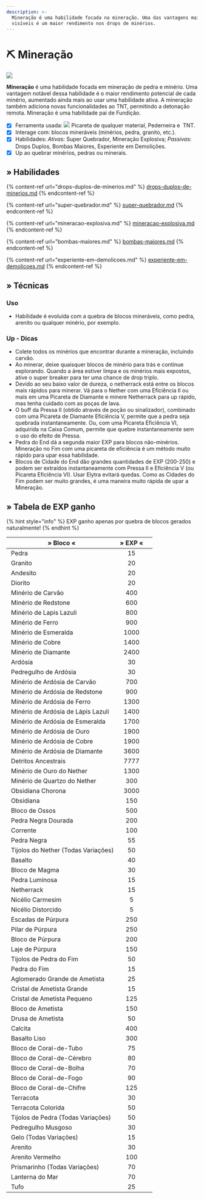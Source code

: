 ```yaml
---
description: >-
  Mineração é uma habilidade focada na mineração. Uma das vantagens mais
  visíveis é um maior rendimento nos drops de minérios.
---
```


# ⛏ Mineração

![](../../../../.gitbook/assets/MiningSkill.webp)

**Mineração** é uma habilidade focada em mineração de pedra e minério. Uma vantagem notável dessa habilidade é o maior rendimento potencial de cada minério, aumentado ainda mais ao usar uma habilidade ativa. A mineração também adiciona novas funcionalidades ao TNT, permitindo a detonação remota. Mineração é uma habilidade pai de Fundição.

* [x] Ferramenta usada: ![](../../../../.gitbook/assets/Pickaxe.webp) Picareta de qualquer material, <img src="../../../../.gitbook/assets/Flint_and_Steel_JE4_BE2.webp" alt="" data-size="line">Pederneira e <img src="../../../../.gitbook/assets/Dinamite.webp" alt="" data-size="line"> TNT.
* [x] Interage com: blocos mineráveis (minérios, pedra, granito, etc.).
* [x] Habilidades: _Ativas:_ Super Quebrador, Mineração Explosiva; _Passivas:_ Drops Duplos, Bombas Maiores, Experiente em Demolições.
* [x] Up ao quebrar minérios, pedras ou minerais.

## » Habilidades

{% content-ref url="drops-duplos-de-minerios.md" %}
[drops-duplos-de-minerios.md](drops-duplos-de-minerios.md)
{% endcontent-ref %}

{% content-ref url="super-quebrador.md" %}
[super-quebrador.md](super-quebrador.md)
{% endcontent-ref %}

{% content-ref url="mineracao-explosiva.md" %}
[mineracao-explosiva.md](mineracao-explosiva.md)
{% endcontent-ref %}

{% content-ref url="bombas-maiores.md" %}
[bombas-maiores.md](bombas-maiores.md)
{% endcontent-ref %}

{% content-ref url="experiente-em-demolicoes.md" %}
[experiente-em-demolicoes.md](experiente-em-demolicoes.md)
{% endcontent-ref %}

## » Técnicas

### Uso

* Habilidade é evoluída com a quebra de blocos mineráveis, como pedra, arenito ou qualquer minério, por exemplo.&#x20;

### Up - Dicas

* Colete todos os minérios que encontrar durante a mineração, incluindo carvão.
* Ao minerar, deixe quaisquer blocos de minério para trás e continue explorando. Quando a área estiver limpa e os minérios mais expostos, ative o super breaker para ter uma chance de drop triplo.
* Devido ao seu baixo valor de dureza, o netherrack está entre os blocos mais rápidos para minerar. Vá para o Nether com uma Eficiência II ou mais em uma Picareta de Diamante e minere Netherrack para up rápido, mas tenha cuidado com as poças de lava.
* O buff da Pressa II (obtido através de poção ou sinalizador), combinado com uma Picareta de Diamante Eficiência V, permite que a pedra seja quebrada instantaneamente. Ou, com uma Picareta Eficiência VI, adquirida na Caixa Comum, permite que quebre instantaneamente sem o uso do efeito de Pressa.
* Pedra do End dá a segunda maior EXP para blocos não-minérios. Mineração no Fim com uma picareta de eficiência é um método muito rápido para upar essa habilidade.
* Blocos de Cidade do End dão grandes quantidades de EXP (200-250) e podem ser extraídos instantaneamente com Pressa II e Eficiência V (ou Picareta Eficiência VI). Usar Elytra evitará quedas. Como as Cidades do Fim podem ser muito grandes, é uma maneira muito rápida de upar a Mineração.

## » Tabela de EXP ganho

{% hint style="info" %}
EXP ganho apenas por quebra de blocos gerados naturalmente!
{% endhint %}

| » Bloco «                                                                                                                                  | » EXP « |   |
| ------------------------------------------------------------------------------------------------------------------------------------------ | :-----: | - |
| <img src="../../../../.gitbook/assets/Stone.webp" alt="" data-size="line"> Pedra                                                           |    15   |   |
| <img src="../../../../.gitbook/assets/Granite_JE2_BE2.webp" alt="" data-size="line"> Granito                                               |    20   |   |
| <img src="../../../../.gitbook/assets/Andesite_JE3_BE2.webp" alt="" data-size="line"> Andesito                                             |    20   |   |
| <img src="../../../../.gitbook/assets/Diorite.webp" alt="" data-size="line"> Diorito                                                       |    20   |   |
| <img src="../../../../.gitbook/assets/Min%3Frio_de_carv%3Fo_EJ2_EB2.webp" alt="" data-size="line"> Minério de Carvão                       |   400   |   |
| <img src="../../../../.gitbook/assets/Redstone_Ore_JE4_BE3.webp" alt="" data-size="line"> Minério de Redstone                              |   600   |   |
| <img src="../../../../.gitbook/assets/Lapis_Lazuli_Ore_%28pre-release%29.webp" alt="" data-size="line"> Minério de Lapis Lazuli            |   800   |   |
| <img src="../../../../.gitbook/assets/Iron_Ore_JE2_BE2.webp" alt="" data-size="line"> Minério de Ferro                                     |   900   |   |
| <img src="../../../../.gitbook/assets/Emerald_Ore_JE4_BE3.webp" alt="" data-size="line"> Minério de Esmeralda                              |   1000  |   |
| <img src="../../../../.gitbook/assets/Copper_Ore_%28W%29_BE2.webp" alt="" data-size="line"> Minério de Cobre                               |   1400  |   |
| <img src="../../../../.gitbook/assets/Diamond_Ore_JE5_BE5.webp" alt="" data-size="line"> Minério de Diamante                               |   2400  |   |
| <img src="../../../../.gitbook/assets/Deepslate_%28UD%29_BE1.webp" alt="" data-size="line"> Ardósia                                        |    30   |   |
| <img src="../../../../.gitbook/assets/Cobbled_Deepslate_JE2_BE1.webp" alt="" data-size="line"> Pedregulho de Ardósia                       |    30   |   |
| <img src="../../../../.gitbook/assets/Deepslate_Coal_Ore_JE1_BE2.webp" alt="" data-size="line"> Minério de Ardósia de Carvão               |   700   |   |
| <img src="../../../../.gitbook/assets/Deepslate_Redstone_Ore_JE2_BE1.webp" alt="" data-size="line"> Minério de Ardósia de Redstone         |   900   |   |
| <img src="../../../../.gitbook/assets/Deepslate_Iron_Ore_JE2_BE1.webp" alt="" data-size="line"> Minério de Ardósia de Ferro                |   1300  |   |
| <img src="../../../../.gitbook/assets/Deepslate_Lapis_Lazuli_Ore_JE2_BE1.webp" alt="" data-size="line"> Minério de Ardósia de Lápis Lazuli |   1400  |   |
| <img src="../../../../.gitbook/assets/Deepslate_Emerald_Ore_JE1_BE1.webp" alt="" data-size="line"> Minério de Ardósia de Esmeralda         |   1700  |   |
| <img src="../../../../.gitbook/assets/Deepslate_Gold_Ore_JE2_BE1.webp" alt="" data-size="line"> Minério de Ardósia de Ouro                 |   1900  |   |
| <img src="../../../../.gitbook/assets/Deepslate_Copper_Ore_JE1_BE1.webp" alt="" data-size="line"> Minério de Ardósia de Cobre              |   1900  |   |
| <img src="../../../../.gitbook/assets/Deepslate_Diamond_Ore_JE2_BE1.webp" alt="" data-size="line"> Minério de Ardósia de Diamante          |   3600  |   |
| <img src="../../../../.gitbook/assets/Ancient_Debris_JE1_BE1.webp" alt="" data-size="line"> Detritos Ancestrais                            |   7777  |   |
| <img src="../../../../.gitbook/assets/Nether_Gold_Ore_JE1.webp" alt="" data-size="line"> Minério de Ouro do Nether                         |   1300  |   |
| <img src="../../../../.gitbook/assets/Nether_Quartz_Ore_JE3_BE2.webp" alt="" data-size="line"> Minério de Quartzo do Nether                |   300   |   |
| <img src="../../../../.gitbook/assets/Crying_Obsidian_JE1_BE1.webp" alt="" data-size="line"> Obsidiana Chorona                             |   3000  |   |
| <img src="../../../../.gitbook/assets/Obsidian_JE3_BE2.webp" alt="" data-size="line"> Obsidiana                                            |   150   |   |
| <img src="../../../../.gitbook/assets/Bone_Block_%28UD%29_JE2_BE2.webp" alt="" data-size="line"> Bloco de Ossos                            |   500   |   |
| <img src="../../../../.gitbook/assets/Gilded_Blackstone_JE2_BE2.webp" alt="" data-size="line"> Pedra Negra Dourada                         |   200   |   |
| <img src="../../../../.gitbook/assets/Chain_%28UD%29_JE1_BE1.webp" alt="" data-size="line"> Corrente                                       |   100   |   |
| <img src="../../../../.gitbook/assets/Blackstone_JE1_BE1.webp" alt="" data-size="line"> Pedra Negra                                        |    55   |   |
| <img src="../../../../.gitbook/assets/Nether_Bricks_JE1_BE1.webp" alt="" data-size="line"> Tijolos do Nether (Todas Variações)             |    50   |   |
| <img src="../../../../.gitbook/assets/Basalt_%28UD%29_JE1_BE1.webp" alt="" data-size="line"> Basalto                                       |    40   |   |
| <img src="../../../../.gitbook/assets/Magma_Block_JE2_BE2.webp" alt="" data-size="line"> Bloco de Magma                                    |    30   |   |
| <img src="../../../../.gitbook/assets/Glowstone_JE4_BE2.webp" alt="" data-size="line"> Pedra Luminosa                                      |    15   |   |
| <img src="../../../../.gitbook/assets/Netherrack_JE4_BE2.webp" alt="" data-size="line"> Netherrack                                         |    15   |   |
| <img src="../../../../.gitbook/assets/Crimson_Nylium_JE1_BE1.webp" alt="" data-size="line"> Nicélio Carmesim                               |    5    |   |
| <img src="../../../../.gitbook/assets/Warped_Nylium_JE1_BE1.webp" alt="" data-size="line"> Nicélio Distorcido                              |    5    |   |
| <img src="../../../../.gitbook/assets/Purpur_Stairs_%28N%29_JE1_BE1.webp" alt="" data-size="line"> Escadas de Púrpura                      |   250   |   |
| <img src="../../../../.gitbook/assets/Purpur_Pillar_%28UD%29_JE3_BE2.webp" alt="" data-size="line"> Pilar de Púrpura                       |   250   |   |
| <img src="../../../../.gitbook/assets/Purpur_Block_JE2_BE2.webp" alt="" data-size="line"> Bloco de Púrpura                                 |   200   |   |
| <img src="../../../../.gitbook/assets/Purpur_Slab_JE2_BE2.webp" alt="" data-size="line"> Laje de Púrpura                                   |   150   |   |
| <img src="../../../../.gitbook/assets/End_Stone_Bricks_JE2_BE2.webp" alt="" data-size="line"> Tijolos de Pedra do Fim                      |    50   |   |
| <img src="../../../../.gitbook/assets/End_Stone_JE3_BE2.webp" alt="" data-size="line"> Pedra do Fim                                        |    15   |   |
| <img src="../../../../.gitbook/assets/Amethyst_Cluster_%28U%29_JE1.webp" alt="" data-size="line"> Aglomerado Grande de Ametista            |    25   |   |
| <img src="../../../../.gitbook/assets/Large_Amethyst_Bud_%28U%29_JE1.webp" alt="" data-size="line"> Cristal de Ametista Grande             |    15   |   |
| <img src="../../../../.gitbook/assets/Small_Amethyst_Bud_%28U%29_JE1.webp" alt="" data-size="line"> Cristal de Ametista Pequeno            |   125   |   |
| <img src="../../../../.gitbook/assets/Block_of_Amethyst_JE2.webp" alt="" data-size="line"> Bloco de Ametista                               |   150   |   |
| <img src="../../../../.gitbook/assets/Budding_Amethyst_JE3_BE1.webp" alt="" data-size="line"> Drusa de Ametista                            |    50   |   |
| <img src="../../../../.gitbook/assets/Calcite_JE1.webp" alt="" data-size="line"> Calcita                                                   |   400   |   |
| <img src="../../../../.gitbook/assets/Smooth_Basalt_JE1_BE1.webp" alt="" data-size="line"> Basalto Liso                                    |   300   |   |
| <img src="../../../../.gitbook/assets/Tube_Coral_Block.webp" alt="" data-size="line"> Bloco de Coral-de-Tubo                               |    75   |   |
| <img src="../../../../.gitbook/assets/Brain_Coral_Block_JE2_BE1.webp" alt="" data-size="line"> Bloco de Coral-de-Cérebro                   |    80   |   |
| <img src="../../../../.gitbook/assets/Bubble_Coral_Block.webp" alt="" data-size="line"> Bloco de Coral-de-Bolha                            |    70   |   |
| <img src="../../../../.gitbook/assets/Fire_Coral_Block.webp" alt="" data-size="line"> Bloco de Coral-de-Fogo                               |    90   |   |
| <img src="../../../../.gitbook/assets/Horn_Coral_Block_JE2_BE2.webp" alt="" data-size="line"> Bloco de Coral-de-Chifre                     |   125   |   |
| <img src="../../../../.gitbook/assets/Red_Terracotta_JE1_BE1.webp" alt="" data-size="line"> Terracota                                      |    30   |   |
| <img src="../../../../.gitbook/assets/Blue_Terracotta_JE1_BE1.webp" alt="" data-size="line"> Terracota Colorida                            |    50   |   |
| <img src="../../../../.gitbook/assets/Stone_Bricks_JE3_BE2 (1).webp" alt="" data-size="line"> Tijolos de Pedra (Todas Variações)           |    50   |   |
| <img src="../../../../.gitbook/assets/Mossy_Cobblestone_JE3.webp" alt="" data-size="line"> Pedregulho Musgoso                              |    30   |   |
| <img src="../../../../.gitbook/assets/Ice_JE2_BE3.webp" alt="" data-size="line"> Gelo (Todas Variações)                                    |    15   |   |
| <img src="../../../../.gitbook/assets/Sandstone_JE6_BE3.webp" alt="" data-size="line"> Arenito                                             |    30   |   |
| <img src="../../../../.gitbook/assets/Cut_Red_Sandstone_JE4_BE2.webp" alt="" data-size="line"> Arenito Vermelho                            |   100   |   |
| <img src="../../../../.gitbook/assets/Prismarinho.webp" alt="" data-size="line"> Prismarinho (Todas Variações)                             |    70   |   |
| <img src="../../../../.gitbook/assets/Sea_Lantern_JE1.webp" alt="" data-size="line"> Lanterna do Mar                                       |    70   |   |
| <img src="../../../../.gitbook/assets/Tuff_JE1_BE1.webp" alt="" data-size="line"> Tufo                                                     |    25   |   |
